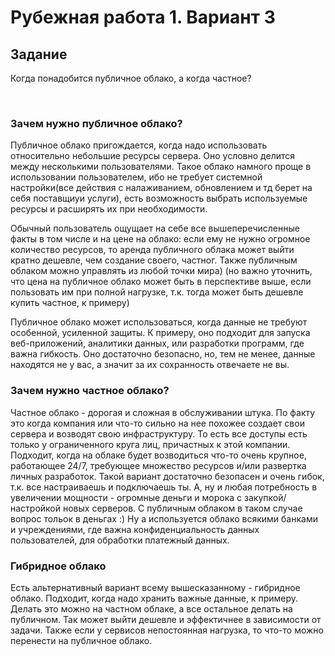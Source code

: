 # Рубежная работа 1. Вариант 3

## Задание

Когда понадобится публичное облако, а когда частное?

<br>

### Зачем нужно публичное облако?
  Публичное облако пригождается, когда надо использовать относительно небольшие ресурсы сервера. Оно условно делится между несколькими пользователями. Такое облако намного проще в использовании пользователем, ибо не требует системной настройки(все действия с налаживанием, обновлением и тд берет на себя поставщиуи услуги), есть возможность выбрать используемые ресурсы и расширять их при необходимости. 

  Обычный пользователь ощущает на себе все вышеперечисленные факты в том числе и на цене на облако: если ему не нужно огромное количество ресурсов, то аренда публичного облака может выйти кратно дешевле, чем создание своего, частног. Также публичным облаком можно управлять из любой точки мира) (но важно уточнить, что цена на публичное облако может быть в перспективе выше, если пользовать им при полной нагрузке, т.к. тогда может быть дешевле купить частное, к примеру)

Публичное облако может использоваться, когда данные не требуют особенной, усиленной защиты. К примеру, оно подходит для запуска веб-приложений, аналитики данных, или разработки программ, где важна гибкость. Оно достаточно безопасно, но, тем не менее, данные находятся не у вас, а значит за их сохранность отвечаете не вы.

### Зачем нужно частное облако?

  Частное облако - дорогая и сложная в обслуживании штука. По факту это когда компания или что-то сильно на нее похожее создает свои сервера и возводят свою инфраструктуру. То есть все доступы есть только у ограниченного круга лиц, причастных к этой компании. Подходит, когда на облаке будет возводиться что-то очень крупное, работающее 24/7, требующее множество ресурсов и/или развертка личных разработок. Такой вариант достаточно безопасен и очень гибок, т.к. все настраиваешь и подключаешь ты. А, ну и любая потребность в увеличении мощности - огромные деньги и морока с закупкой/настройкой новых серверов. С публичным облаком в таком случае вопрос тольок в деньгах :) Ну а используется облако всякими банками и учреждениями, где важна конфиденциальность данных пользователей, для обработки платежный данных.

### Гибридное облако
  Есть альтернативный вариант всему вышесказанному - гибридное облако. Подходит, когда надо хранить важные данные, к примеру. Делать это можно на частном облаке, а все остальное делать на публичном. Так может выйти дешевле и эффектичнее в зависимости от задачи. Также если у сервисов непостоянная нагрузка, то что-то можно перенести на публичное облако.
